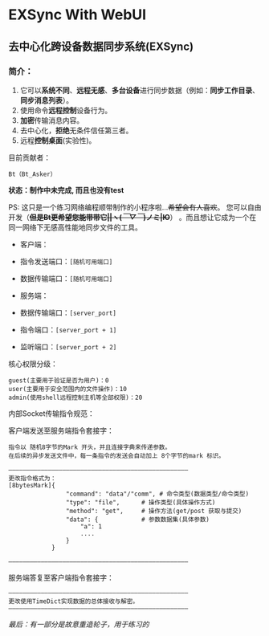 # EXSync With WebUI

## 去中心化跨设备数据同步系统(EXSync)

### 简介：

1. 它可以**系统不同**、**远程无感**、**多台设备**进行同步数据（例如：**同步工作目录**、**同步消息列表**）。
2. 使用命令**远程控制**设备行为。
3. **加密**传输消息内容。
4. 去中心化，**拒绝**无条件信任第三者。
5. 远程**控制桌面**(实验性)。

目前贡献者：

    Bt（Bt_Asker）

**状态：制作中未完成, 而且也没有test**

PS:
这只是一个练习网络编程顺带制作的小程序啦...~~希望会有人喜欢~~。 您可以自由开发（~~**但是Bt更希望您能带带它||ヽ(*￣▽￣*)ノミ|Ю**~~）
。而且想让它成为一个在同一网络下无感高性能地同步文件的工具。

* 客户端：
* 指令发送端口：`[随机可用端口]`
* 数据传输端口：`[随机可用端口]`


* 服务端：
* 数据传输端口：`[server_port]`
* 指令端口：`[server_port + 1]`
* 监听端口：`[server_port + 2]`

核心权限分级：

    guest(主要用于验证是否为用户)：0
    user(主要用于安全范围内的文件操作)：10
    admin(使用shell远程控制主机等全部权限)：20

内部Socket传输指令规范：

客户端发送至服务端指令套接字：

    指令以 随机8字节的Mark 开头，并且连接字典来传递参数。
    在后续的异步发送文件中，每一条指令的发送会自动加上 8个字节的mark 标识。

    ——————————————————————————————————————————————————
    更改指令格式为：
    [8bytesMark]{
                    "command": "data"/"comm", # 命令类型(数据类型/命令类型)
                    "type": "file",      # 操作类型(具体操作方式)
                    "method": "get",     # 操作方法(get/post 获取与提交)
                    "data": {            # 参数数据集(具体参数)
                        "a": 1
                        ....
                    }
                }

    ——————————————————————————————————————————————————

服务端答复至客户端指令套接字：

    ——————————————————————————————————————————————————
    更改使用TimeDict实现数据的总体接收与解密。
    ——————————————————————————————————————————————————

_最后：有一部分是故意重造轮子，用于练习的_
